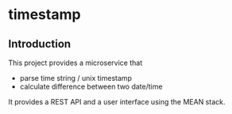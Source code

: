# timestamp

## Introduction

This project provides a microservice that
  * parse time string / unix timestamp
  * calculate difference between two date/time

It provides a REST API and a user interface using the MEAN stack.
